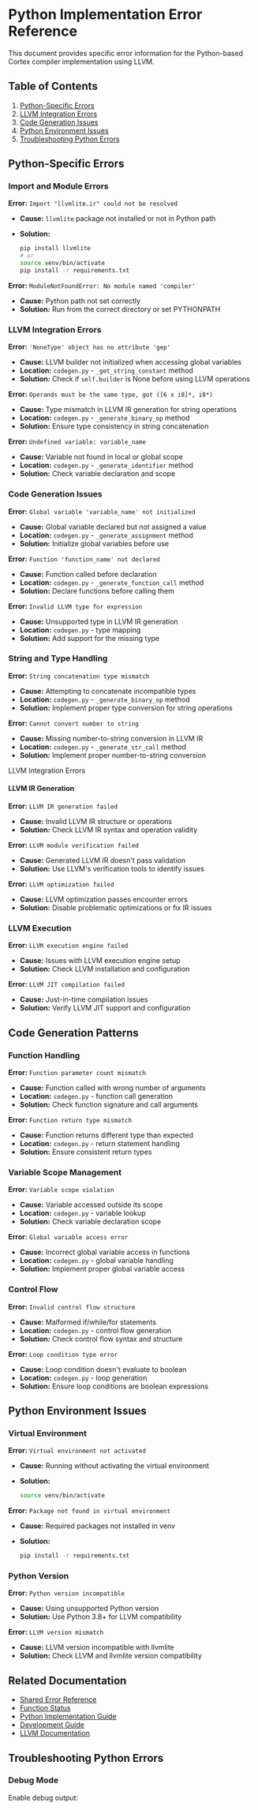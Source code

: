 # Python Implementation Error Reference

This document provides specific error information for the Python-based Cortex compiler implementation using LLVM.

## Table of Contents

1. [Python-Specific Errors](#python-specific-errors)
2. [LLVM Integration Errors](#llvm-integration-errors)
3. [Code Generation Issues](#code-generation-issues)
4. [Python Environment Issues](#python-environment-issues)
5. [Troubleshooting Python Errors](#troubleshooting-python-errors)

## Python-Specific Errors

### Import and Module Errors

**Error:** `Import "llvmlite.ir" could not be resolved`

- **Cause:** `llvmlite` package not installed or not in Python path
- **Solution:**

  ```bash
  pip install llvmlite
  # or
  source venv/bin/activate
  pip install -r requirements.txt
  ```

**Error:** `ModuleNotFoundError: No module named 'compiler'`

- **Cause:** Python path not set correctly
- **Solution:** Run from the correct directory or set PYTHONPATH

### LLVM Integration Errors

**Error:** `'NoneType' object has no attribute 'gep'`

- **Cause:** LLVM builder not initialized when accessing global variables
- **Location:** `codegen.py` - `_get_string_constant` method
- **Solution:** Check if `self.builder` is None before using LLVM operations

**Error:** `Operands must be the same type, got ([6 x i8]*, i8*)`

- **Cause:** Type mismatch in LLVM IR generation for string operations
- **Location:** `codegen.py` - `_generate_binary_op` method
- **Solution:** Ensure type consistency in string concatenation

**Error:** `Undefined variable: variable_name`

- **Cause:** Variable not found in local or global scope
- **Location:** `codegen.py` - `_generate_identifier` method
- **Solution:** Check variable declaration and scope

### Code Generation Issues

**Error:** `Global variable 'variable_name' not initialized`

- **Cause:** Global variable declared but not assigned a value
- **Location:** `codegen.py` - `_generate_assignment` method
- **Solution:** Initialize global variables before use

**Error:** `Function 'function_name' not declared`

- **Cause:** Function called before declaration
- **Location:** `codegen.py` - `_generate_function_call` method
- **Solution:** Declare functions before calling them

**Error:** `Invalid LLVM type for expression`

- **Cause:** Unsupported type in LLVM IR generation
- **Location:** `codegen.py` - type mapping
- **Solution:** Add support for the missing type

### String and Type Handling

**Error:** `String concatenation type mismatch`

- **Cause:** Attempting to concatenate incompatible types
- **Location:** `codegen.py` - `_generate_binary_op` method
- **Solution:** Implement proper type conversion for string operations

**Error:** `Cannot convert number to string`

- **Cause:** Missing number-to-string conversion in LLVM IR
- **Location:** `codegen.py` - `_generate_str_call` method
- **Solution:** Implement proper number-to-string conversion

 LLVM Integration Errors

#### LLVM IR Generation

**Error:** `LLVM IR generation failed`

- **Cause:** Invalid LLVM IR structure or operations
- **Solution:** Check LLVM IR syntax and operation validity

**Error:** `LLVM module verification failed`

- **Cause:** Generated LLVM IR doesn't pass validation
- **Solution:** Use LLVM's verification tools to identify issues

**Error:** `LLVM optimization failed`

- **Cause:** LLVM optimization passes encounter errors
- **Solution:** Disable problematic optimizations or fix IR issues

### LLVM Execution

**Error:** `LLVM execution engine failed`

- **Cause:** Issues with LLVM execution engine setup
- **Solution:** Check LLVM installation and configuration

**Error:** `LLVM JIT compilation failed`

- **Cause:** Just-in-time compilation issues
- **Solution:** Verify LLVM JIT support and configuration

## Code Generation Patterns

### Function Handling

**Error:** `Function parameter count mismatch`

- **Cause:** Function called with wrong number of arguments
- **Location:** `codegen.py` - function call generation
- **Solution:** Check function signature and call arguments

**Error:** `Function return type mismatch`

- **Cause:** Function returns different type than expected
- **Location:** `codegen.py` - return statement handling
- **Solution:** Ensure consistent return types

### Variable Scope Management

**Error:** `Variable scope violation`

- **Cause:** Variable accessed outside its scope
- **Location:** `codegen.py` - variable lookup
- **Solution:** Check variable declaration scope

**Error:** `Global variable access error`

- **Cause:** Incorrect global variable access in functions
- **Location:** `codegen.py` - global variable handling
- **Solution:** Implement proper global variable access

### Control Flow

**Error:** `Invalid control flow structure`

- **Cause:** Malformed if/while/for statements
- **Location:** `codegen.py` - control flow generation
- **Solution:** Check control flow syntax and structure

**Error:** `Loop condition type error`

- **Cause:** Loop condition doesn't evaluate to boolean
- **Location:** `codegen.py` - loop generation
- **Solution:** Ensure loop conditions are boolean expressions

## Python Environment Issues

### Virtual Environment

**Error:** `Virtual environment not activated`

- **Cause:** Running without activating the virtual environment
- **Solution:**

  ```bash
  source venv/bin/activate
  ```

**Error:** `Package not found in virtual environment`

- **Cause:** Required packages not installed in venv
- **Solution:**

  ```bash
  pip install -r requirements.txt
  ```

### Python Version

**Error:** `Python version incompatible`

- **Cause:** Using unsupported Python version
- **Solution:** Use Python 3.8+ for LLVM compatibility

**Error:** `LLVM version mismatch`

- **Cause:** LLVM version incompatible with llvmlite
- **Solution:** Check LLVM and llvmlite version compatibility

## Related Documentation

- [Shared Error Reference](../shared/ERRORS.md)
- [Function Status](../shared/FUNCTION_STATUS.md)
- [Python Implementation Guide](README.md)
- [Development Guide](../shared/DEVELOPMENT.md)
- [LLVM Documentation](https://llvm.org/docs/)

## Troubleshooting Python Errors

### Debug Mode

Enable debug output:

